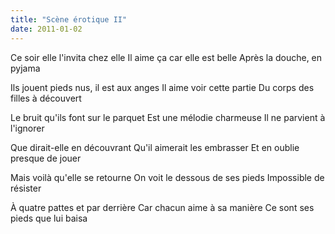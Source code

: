 ```yaml
---
title: "Scène érotique II"
date: 2011-01-02
---
```


Ce soir elle l'invita chez elle
Il aime ça car elle est belle
Après la douche, en pyjama

Ils jouent pieds nus, il est aux anges
Il aime voir cette partie
Du corps des filles à découvert

Le bruit qu'ils font sur le parquet
Est une mélodie charmeuse
Il ne parvient à l'ignorer

Que dirait-elle en découvrant
Qu'il aimerait les embrasser
Et en oublie presque de jouer

Mais voilà qu'elle se retourne
On voit le dessous de ses pieds
Impossible de résister

À quatre pattes et par derrière
Car chacun aime à sa manière
Ce sont ses pieds que lui baisa
